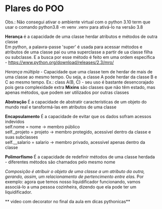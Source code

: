 # Plares do POO

Obs.: Não consegui ativar o ambiente virtual com o python 3.10 term que usar o comando python3.8 -m venv .venv para ativá-lo na versão 3.8

**Herança** é a capacidade de uma classe herdar atributos e métodos de outra classe\
Em python, a palavra-passe 'super' é usada para acessar métodos e atributos de uma classe pai ou uma superclasse a partir de ua classe filha ou subclasse. E a busca por esse método é feito em uma ordem específica - https://www.python.org/download/releases/2.3/mro/

*Herança múltipla* - Capacidade que uma classe tem de herdar de mais de uma classe ao mesmo tempo. Ou seja, a classe A pode herdar da classe B e C ao mesmo tempo.
Ex.: class A(B, C) - seu uso é bastante desencorajado pois gera complexidade extra
**Mixins** são classes que não têm estado, mas apenas métodos, que podem ser utilizados por outras classes

**Abstração** É a capacidade de abstratir características de um objeto do mundo real e tansformá-las em atributos de uma classe

**Encapsulamento** É a capacidade de evitar que os dados sofram acessos indevidos\
self.nome = nome -> membro público\
self._projeto = projeto -> membro protegido, acessível dentro da classe e suas subclasses\
self.__salario = salario -> membro privado, acessível apenas dentro da classe

**Polimorfismo** É a capacidade de redefinir métodos de uma classe herdada - diferentes métodos são chamados pelo mesmo nome

*Composição é atribuir o objeto de uma classe a um atributo da outra, gerando, assim, um relacionamento de pertencimento entre elas.*
Por exemplo: agora que temos nosso liquidificador funcionando, vamos associá-lo a uma pessoa cozinheira, dizendo que ela pode ter um liquidificador.


** video com decorator no final da aula em dicas pythonicas**